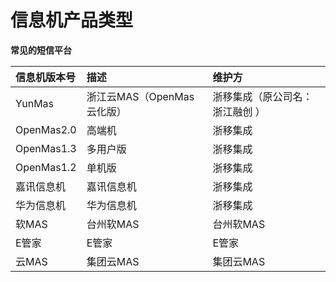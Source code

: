 # 信息机产品类型

**常见的短信平台**

|信息机版本号	|描述			|维护方	
|:--------	    |:--------      |:--------
|YunMas	      |浙江云MAS（OpenMas云化版）	       	|浙移集成（原公司名：浙江融创 ）
|OpenMas2.0		|高端机		   	|浙移集成
|OpenMas1.3		|多用户版	   	|浙移集成
|OpenMas1.2		|单机版		    |浙移集成
|嘉讯信息机		|嘉讯信息机		|浙移集成
|华为信息机		|华为信息机		|浙移集成
|软MAS		    |台州软MAS		|台州软MAS
|E管家		    |E管家  		|E管家
|云MAS         |集团云MAS       |集团云MAS
